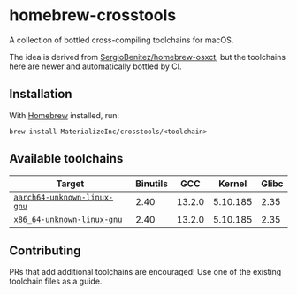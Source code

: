 # homebrew-crosstools

A collection of bottled cross-compiling toolchains for macOS.

The idea is derived from [SergioBenitez/homebrew-osxct], but the toolchains
here are newer and automatically bottled by CI.

## Installation

With [Homebrew] installed, run:

```
brew install MaterializeInc/crosstools/<toolchain>
```

## Available toolchains

Target                        | Binutils | GCC     | Kernel   | Glibc
------------------------------|----------|---------|----------|-------
[`aarch64-unknown-linux-gnu`] | 2.40     | 13.2.0  | 5.10.185 | 2.35
[`x86_64-unknown-linux-gnu`]  | 2.40     | 13.2.0  | 5.10.185 | 2.35


## Contributing

PRs that add additional toolchains are encouraged! Use one of the existing
toolchain files as a guide.

[`aarch64-unknown-linux-gnu`]: Formula/aarch64-unknown-linux-gnu.rb
[`x86_64-unknown-linux-gnu`]: Formula/x86_64-unknown-linux-gnu.rb
[Homebrew]: https://brew.sh
[SergioBenitez/homebrew-osxct]: https://github.com/SergioBenitez/homebrew-osxct
